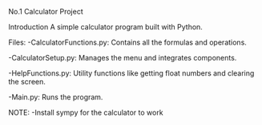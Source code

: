 No.1 Calculator Project

Introduction
A simple calculator program built with Python.

Files:
-CalculatorFunctions.py: Contains all the formulas and operations.

-CalculatorSetup.py: Manages the menu and integrates components.

-HelpFunctions.py: Utility functions like getting float numbers and clearing the screen.

-Main.py: Runs the program.

NOTE:
-Install sympy for the calculator to work

